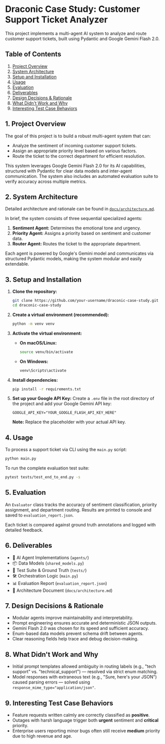 # Draconic Case Study: Customer Support Ticket Analyzer

This project implements a multi-agent AI system to analyze and route customer support tickets, built using Pydantic and Google Gemini Flash 2.0.

## Table of Contents

1. [Project Overview](#1-project-overview)
2. [System Architecture](#2-system-architecture)
3. [Setup and Installation](#3-setup-and-installation)
4. [Usage](#4-usage)
5. [Evaluation](#5-evaluation)
6. [Deliverables](#6-deliverables)
7. [Design Decisions & Rationale](#7-design-decisions--rationale)
8. [What Didn't Work and Why](#8-what-didnt-work-and-why)
9. [Interesting Test Case Behaviors](#9-interesting-test-case-behaviors)

## 1. Project Overview

The goal of this project is to build a robust multi-agent system that can:

* Analyze the sentiment of incoming customer support tickets.
* Assign an appropriate priority level based on various factors.
* Route the ticket to the correct department for efficient resolution.

This system leverages Google Gemini Flash 2.0 for its AI capabilities, structured with Pydantic for clear data models and inter-agent communication. The system also includes an automated evaluation suite to verify accuracy across multiple metrics.

## 2. System Architecture

Detailed architecture and rationale can be found in [`docs/architecture.md`](docs/architecture.md).

In brief, the system consists of three sequential specialized agents:

1. **Sentiment Agent:** Determines the emotional tone and urgency.
2. **Priority Agent:** Assigns a priority based on sentiment and customer data.
3. **Router Agent:** Routes the ticket to the appropriate department.

Each agent is powered by Google's Gemini model and communicates via structured Pydantic models, making the system modular and easily extendable.

## 3. Setup and Installation

1. **Clone the repository:**

   ```bash
   git clone https://github.com/your-username/draconic-case-study.git
   cd draconic-case-study
   ```
2. **Create a virtual environment (recommended):**

   ```bash
   python -m venv venv
   ```
3. **Activate the virtual environment:**

   * **On macOS/Linux:**

     ```bash
     source venv/bin/activate
     ```
   * **On Windows:**

     ```bash
     venv\Scripts\activate
     ```
4. **Install dependencies:**

   ```bash
   pip install -r requirements.txt
   ```
5. **Set up your Google API Key:**
   Create a `.env` file in the root directory of the project and add your Google Gemini API key:

   ```env
   GOOGLE_API_KEY="YOUR_GOOGLE_FLASH_API_KEY_HERE"
   ```

   **Note:** Replace the placeholder with your actual API key.

## 4. Usage

To process a support ticket via CLI using the `main.py` script:

```bash
python main.py
```

To run the complete evaluation test suite:

```bash
pytest tests/test_end_to_end.py -s
```

## 5. Evaluation

An `Evaluator` class tracks the accuracy of sentiment classification, priority assignment, and department routing. Results are printed to console and saved to `evaluation_report.json`.

Each ticket is compared against ground truth annotations and logged with detailed feedback.

## 6. Deliverables

* 🧠 AI Agent Implementations (`agents/`)
* 📦 Data Models (`shared_models.py`)
* 🧪 Test Suite & Ground Truth (`tests/`)
* 🛠 Orchestration Logic (`main.py`)
* 📊 Evaluation Report (`evaluation_report.json`)
* 📄 Architecture Document (`docs/architecture.md`)

## 7. Design Decisions & Rationale

* Modular agents improve maintainability and interpretability.
* Prompt engineering ensures accurate and deterministic JSON outputs.
* Gemini Flash 2.0 was chosen for its speed and sufficient accuracy.
* Enum-based data models prevent schema drift between agents.
* Clear reasoning fields help trace and debug decision-making.

## 8. What Didn't Work and Why

* Initial prompt templates allowed ambiguity in routing labels (e.g., "tech support" vs. "technical\_support") — resolved via strict enum matching.
* Model responses with extraneous text (e.g., "Sure, here's your JSON") caused parsing errors — solved using `response_mime_type="application/json"`.

## 9. Interesting Test Case Behaviors

* Feature requests written calmly are correctly classified as **positive**.
* Outages with harsh language trigger both **urgent** sentiment and **critical** priority.
* Enterprise users reporting minor bugs often still receive **medium** priority due to high revenue and age.
